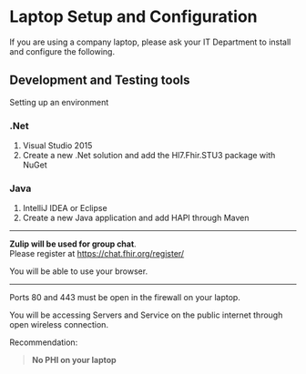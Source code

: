 Laptop Setup and Configuration
==============================

If you are using a company laptop, please ask your IT Department to install and configure 
the following.

Development and Testing tools
-----------------------------
Setting up an environment 

### .Net ###

1. Visual Studio 2015
2. Create a new .Net solution and add the Hl7.Fhir.STU3 package with NuGet 

### Java ###

1. IntelliJ IDEA or Eclipse
2. Create a new Java application and add HAPI through Maven

----------




**Zulip will be used for group chat**.  
Please register at https://chat.fhir.org/register/ 

You will be able to use your browser. 

----------
Ports 80 and 443 must be open in the firewall on your laptop.

You will be accessing Servers and Service on the public internet through open wireless 
connection.

Recommendation: 
> **No PHI on your laptop**
